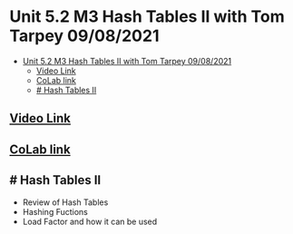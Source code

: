 # Unit 5.2 M3 Hash Tables II with Tom Tarpey 09/08/2021

- [Unit 5.2 M3 Hash Tables II with Tom Tarpey 09/08/2021](#unit-52-m3-hash-tables-ii-with-tom-tarpey-09082021)
  - [Video Link](#video-link)
  - [CoLab link](#colab-link)
  - [# Hash Tables II](#-hash-tables-ii)

## [Video Link](https://www.youtube.com/watch?v=zGLzjdIlTy8)
## [CoLab link](https://colab.research.google.com/drive/14JqkTrjlaqP8KBN1Rc4_EWjcgdhj1xH-?usp=sharing)

## # Hash Tables II

- Review of Hash Tables
- Hashing Fuctions
- Load Factor and how it can be used

